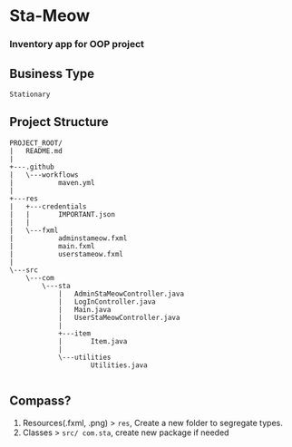 # Sta-Meow
### Inventory app for OOP project

## Business Type
    Stationary

## Project Structure
```
PROJECT_ROOT/
|   README.md
|
+---.github
|   \---workflows
|           maven.yml
|
+---res
|   +---credentials
|   |       IMPORTANT.json
|   |
|   \---fxml
|           adminstameow.fxml
|           main.fxml
|           userstameow.fxml
|
\---src
    \---com
        \---sta
            |   AdminStaMeowController.java
            |   LogInController.java
            |   Main.java
            |   UserStaMeowController.java
            |
            +---item
            |       Item.java
            |
            \---utilities
                    Utilities.java


```

## Compass?
1. Resources(.fxml, .png) > `res`, Create a new folder to segregate types.
2. Classes > `src/ com.sta`, create new package if needed